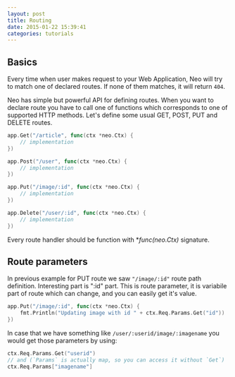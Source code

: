 ```yaml
---
layout: post
title: Routing
date: 2015-01-22 15:39:41
categories: tutorials
---
```

## Basics

Every time when user makes request to your Web Application, Neo will try to match one of declared routes. If none of them matches, it will return ``404``.

Neo has simple but powerful API for defining routes. When you want to declare route you have to call one of functions which corresponds to one of supported HTTP methods.
Let's define some usual GET, POST, PUT and DELETE routes.

```Go
app.Get("/article", func(ctx *neo.Ctx) {
    // implementation
})

app.Post("/user", func(ctx *neo.Ctx) {
    // implementation
})

app.Put("/image/:id", func(ctx *neo.Ctx) {
    // implementation
})

app.Delete("/user/:id", func(ctx *neo.Ctx) {
    // implementation
})
```
Every route handler should be function with **func(*neo.Ctx)** signature.

## Route parameters
In previous example for PUT route we saw ```"/image/:id"``` route path definition. Interesting part is ":id" part. This is route parameter, it is variabile part of route which can change, and you can easily get it's value.

```Go
app.Put("/image/:id", func(ctx *neo.Ctx) {
    fmt.Println("Updating image with id " + ctx.Req.Params.Get("id"))
})
```

In case that we have something like ```/user/:userid/image/:imagename``` you would get those parameters by using:

```Go
ctx.Req.Params.Get("userid")
// and (`Params` is actually map, so you can access it without `Get`)
ctx.Req.Params["imagename"]
```
